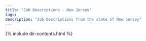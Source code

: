 ```yaml
---
title: "Job Descriptions - New Jersey"
tags: 
description: "Job Descriptions from the state of New Jersey"
---
```


{% include dir-contents.html %}
